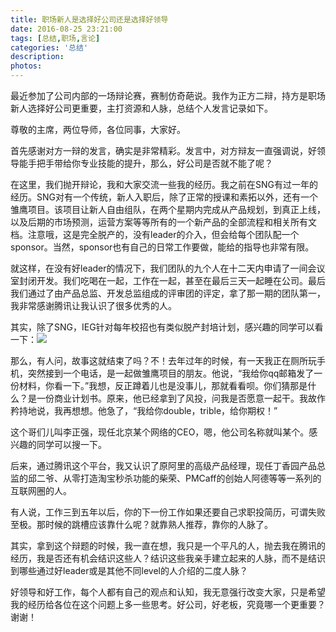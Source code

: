 ```yaml
---
title: 职场新人是选择好公司还是选择好领导
date: 2016-08-25 23:21:00
tags: [总结,职场,言论]
categories: '总结'
description: 
photos:
---
```

最近参加了公司内部的一场辩论赛，赛制仿奇葩说。我作为正方二辩，持方是职场新人选择好公司更重要，主打资源和人脉，总结个人发言记录如下。

尊敬的主席，两位导师，各位同事，大家好。

首先感谢对方一辩的发言，确实是非常精彩。发言中，对方辩友一直强调说，好领导能手把手带给你专业技能的提升，那么，好公司是否就不能了呢？

在这里，我们抛开辩论，我和大家交流一些我的经历。我之前在SNG有过一年的经历。SNG对有一个传统，新人入职后，除了正常的授课和素拓以外，还有一个雏鹰项目。该项目让新人自由组队，在两个星期内完成从产品规划，到真正上线，以及后期的市场预测，运营方案等等所有的一个新产品的全部流程和相关所有文档。注意哦，这是完全脱产的，没有leader的介入，但会给每个团队配一个sponsor。当然，sponsor也有自己的日常工作要做，能给的指导也非常有限。

就这样，在没有好leader的情况下，我们团队的九个人在十二天内申请了一间会议室封闭开发。我们吃喝在一起，工作在一起，甚至在最后三天一起睡在公司。最后我们通过了由产品总监、开发总监组成的评审团的评定，拿了那一期的团队第一，我非常感谢腾讯让我认识了很多优秀的人。

其实，除了SNG，IEG针对每年校招也有类似脱产封培计划，感兴趣的同学可以看一下：![](http://oqsovnm36.bkt.clouddn.com/plan.jpg)

那么，有人问，故事这就结束了吗？不！去年过年的时候，有一天我正在厕所玩手机，突然接到一个电话，是一起做雏鹰项目的朋友。他说，“我给你qq邮箱发了一份材料，你看一下。”我想，反正蹲着儿也是没事儿，那就看看呗。你们猜那是什么？是一份商业计划书。原来，他已经拿到了风投，问我是否愿意一起干。我故作矜持地说，我再想想。他急了，“我给你double，trible，给你期权！”

这个哥们儿叫李正强，现任北京某个网络的CEO，嗯，他公司名称就叫某个。感兴趣的同学可以搜一下。

后来，通过腾讯这个平台，我又认识了原阿里的高级产品经理，现任丁香园产品总监的邱二爷、从零打造淘宝秒杀功能的柴荣、PMCaff的创始人阿德等等一系列的互联网圈的人。

有人说，工作三到五年以后，你的下一份工作如果还要自己求职投简历，可谓失败至极。那时候的跳槽应该靠什么呢？就靠熟人推荐，靠你的人脉了。

其实，拿到这个辩题的时候，我一直在想，我只是一个平凡的人，抛去我在腾讯的经历，我是否还有机会结识这些人？结识这些我亲手建立起来的人脉，而不是结识到哪些通过好leader或是其他不同level的人介绍的二度人脉？

好领导和好工作，每个人都有自己的观点和认知，我无意强行改变大家，只是希望我的经历给各位在这个问题上多一些思考。好公司，好老板，究竟哪一个更重要？谢谢！